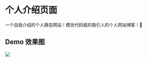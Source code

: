 # 个人介绍页面
一个自我介绍的个人静态网站！模仿代码框的吸引人的个人网站博客！🤞

## Demo 效果图

<img src="http://img.haoranzing.top/za/index-demo.png" >
